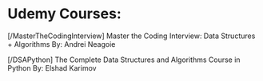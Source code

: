 # Udemy Courses:

[/MasterTheCodingInterview]
Master the Coding Interview: Data Structures + Algorithms
By: Andrei Neagoie

[/DSAPython]
The Complete Data Structures and Algorithms Course in Python
By: Elshad Karimov
